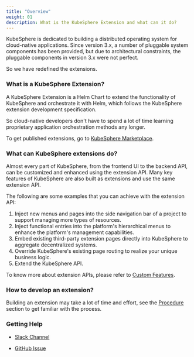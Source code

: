 ```yaml
---
title: "Overview"
weight: 01
description: What is the KubeSphere Extension and what can it do? 
---
```


KubeSphere is dedicated to building a distributed operating system for cloud-native applications. Since version 3.x, a number of pluggable system components has been provided, but due to architectural constraints, the pluggable components in version 3.x were not perfect.

So we have redefined the extensions.

### What is a KubeSphere Extension?

A KubeSphere Extension is a Helm Chart to extend the functionality of KubeSphere and orchestrate it with Helm, which follows the KubeSphere extension development specification.

So cloud-native developers don't have to spend a lot of time learning proprietary application orchestration methods any longer.

To get published extensions, go to [KubeSphere Marketplace](https://kubesphere.com.cn/extensions/marketplace/).

### What can KubeSphere extensions do?

Almost every part of KubeSphere, from the frontend UI to the backend API, can be customized and enhanced using the extension API. Many key features of KubeSphere are also built as extensions and use the same extension API.

The following are some examples that you can achieve with the extension API:

1. Inject new menus and pages into the side navigation bar of a project to support managing more types of resources.
2. Inject functional entries into the platform's hierarchical menus to enhance the platform's management capabilities. 
3. Embed existing third-party extension pages directly into KubeSphere to aggregate decentralized systems. 
4. Override KubeSphere's existing page routing to realize your unique business logic.
5. Extend the KubeSphere API.

To know more about extension APIs, please refer to [Custom Features](../../feature-customization/).


### How to develop an extension?

Building an extension may take a lot of time and effort, see the [Procedure](../../development-procedure/) section to get familiar with the process.


### Getting Help

* [Slack Channel](https://join.slack.com/t/kubesphere/shared_invite/enQtNTE3MDIxNzUxNzQ0LTZkNTdkYWNiYTVkMTM5ZThhODY1MjAyZmVlYWEwZmQ3ODQ1NmM1MGVkNWEzZTRhNzk0MzM5MmY4NDc3ZWVhMjE)

* [GitHub Issue](https://github.com/kubesphere/kubesphere/issues/new/choose)